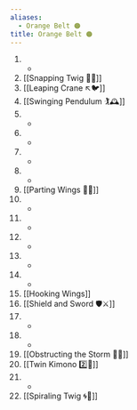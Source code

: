 ```yaml
---
aliases:
  - Orange Belt 🟠
title: Orange Belt 🟠
---
```


1. -
2. [[Snapping Twig 🔄🌳]]
3. [[Leaping Crane ↖️🐦]]
4. [[Swinging Pendulum 🏌🕰️]]
5. -
6. -
7. -
8. -
9. [[Parting Wings 🥳🪽]]
10. -
11. -
12. -
13. -
14. -
15. [[Hooking Wings]]
16. [[Shield and Sword 🛡️⚔️]]
17. -
18. -
19. [[Obstructing the Storm 🚧🌀]]
20. [[Twin Kimono 2️⃣👘]]
21.  - 
22. [[Spiraling Twig 🌀🌿]]

